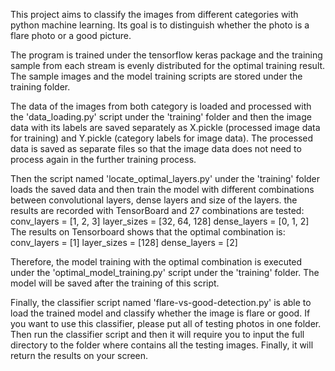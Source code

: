 This project aims to classify the images from different categories with python machine learning. Its goal is to distinguish whether the photo is a flare photo or a good picture.

The program is trained under the tensorflow keras package and the training sample from each stream is evenly distributed for the optimal training result. The sample images and the model training scripts are stored under the training folder.

The data of the images from both category is loaded and processed with the 'data_loading.py' script under the 'training' folder and then the image data with its labels are saved separately as X.pickle (processed image data for training) and Y.pickle (category labels for image data). The processed data is saved as separate files so that the image data does not need to process again in the further training process.

Then the script named 'locate_optimal_layers.py' under the 'training' folder loads the saved data and then train the model with different combinations between convolutional layers, dense layers and size of the layers. the results are recorded with TensorBoard and 27 combinations are tested:
    conv_layers = [1, 2, 3]
    layer_sizes = [32, 64, 128]
    dense_layers = [0, 1, 2]    
The results on Tensorboard shows that the optimal combination is:
    conv_layers = [1]
    layer_sizes = [128]
    dense_layers = [2]

Therefore, the model training with the optimal combination is executed under the 'optimal_model_training.py' script under the 'training' folder. The model will be saved after the training of this script.

Finally, the classifier script named 'flare-vs-good-detection.py' is able to load the trained model and classify whether the image is flare or good. If you want to use this classifier, please put all of testing photos in one folder. Then run the classifier script and then it will require you to input the full directory to the folder where contains all the testing images. Finally, it will return the results on your screen.